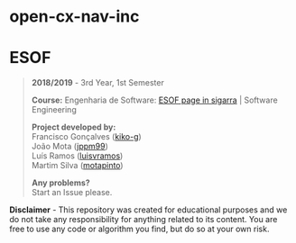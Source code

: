 # open-cx-nav-inc
# ESOF

> **2018/2019** - 3rd Year, 1st Semester
>
> **Course:** Engenharia de Software: [ESOF page in sigarra](https://sigarra.up.pt/feup/pt/ucurr_geral.ficha_uc_view?pv_ocorrencia_id=436443) | Software Engineering
>
> **Project developed by:**\
> Francisco Gonçalves ([kiko-g](https://github.com/kiko-g))\
> João Mota ([jppm99](https://github.com/jppm99))\
> Luís Ramos ([luisvramos](https://github.com/))\
> Martim Silva ([motapinto](https://github.com/motapinto))
>
> **Any problems?**\
> Start an Issue please.

**Disclaimer** - This repository was created for educational purposes and we do not take any responsibility for anything related to its content. You are free to use any code or algorithm you find, but do so at your own risk.
